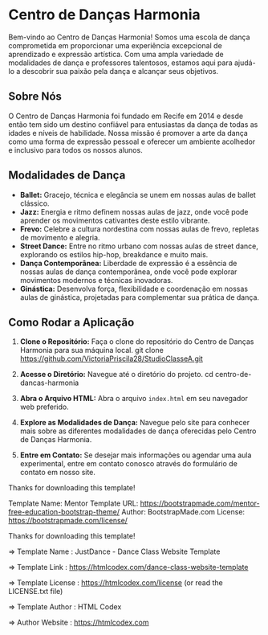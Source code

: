 # Centro de Danças Harmonia

Bem-vindo ao Centro de Danças Harmonia! Somos uma escola de dança comprometida em proporcionar uma experiência excepcional de aprendizado e expressão artística. Com uma ampla variedade de modalidades de dança e professores talentosos, estamos aqui para ajudá-lo a descobrir sua paixão pela dança e alcançar seus objetivos.

## Sobre Nós

O Centro de Danças Harmonia foi fundado em Recife em 2014 e desde então tem sido um destino confiável para entusiastas da dança de todas as idades e níveis de habilidade. Nossa missão é promover a arte da dança como uma forma de expressão pessoal e oferecer um ambiente acolhedor e inclusivo para todos os nossos alunos.

## Modalidades de Dança

- **Ballet:** Gracejo, técnica e elegância se unem em nossas aulas de ballet clássico.
- **Jazz:** Energia e ritmo definem nossas aulas de jazz, onde você pode aprender os movimentos cativantes deste estilo vibrante.
- **Frevo:** Celebre a cultura nordestina com nossas aulas de frevo, repletas de movimento e alegria.
- **Street Dance:** Entre no ritmo urbano com nossas aulas de street dance, explorando os estilos hip-hop, breakdance e muito mais.
- **Dança Contemporânea:** Liberdade de expressão é a essência de nossas aulas de dança contemporânea, onde você pode explorar movimentos modernos e técnicas inovadoras.
- **Ginástica:** Desenvolva força, flexibilidade e coordenação em nossas aulas de ginástica, projetadas para complementar sua prática de dança.

## Como Rodar a Aplicação

1. **Clone o Repositório:** Faça o clone do repositório do Centro de Danças Harmonia para sua máquina local.
git clone https://github.com/VictoriaPriscila28/StudioClasseA.git

2. **Acesse o Diretório:** Navegue até o diretório do projeto.
cd centro-de-dancas-harmonia

3. **Abra o Arquivo HTML:** Abra o arquivo `index.html` em seu navegador web preferido.

4. **Explore as Modalidades de Dança:** Navegue pelo site para conhecer mais sobre as diferentes modalidades de dança oferecidas pelo Centro de Danças Harmonia.

5. **Entre em Contato:** Se desejar mais informações ou agendar uma aula experimental, entre em contato conosco através do formulário de contato em nosso site.





Thanks for downloading this template!

Template Name: Mentor
Template URL: https://bootstrapmade.com/mentor-free-education-bootstrap-theme/
Author: BootstrapMade.com
License: https://bootstrapmade.com/license/


Thanks for downloading this template!

  =>  Template Name    : JustDance - Dance Class Website Template

  =>  Template Link    : https://htmlcodex.com/dance-class-website-template

  =>  Template License : https://htmlcodex.com/license (or read the LICENSE.txt file)

  =>  Template Author  : HTML Codex

  =>  Author Website   : https://htmlcodex.com